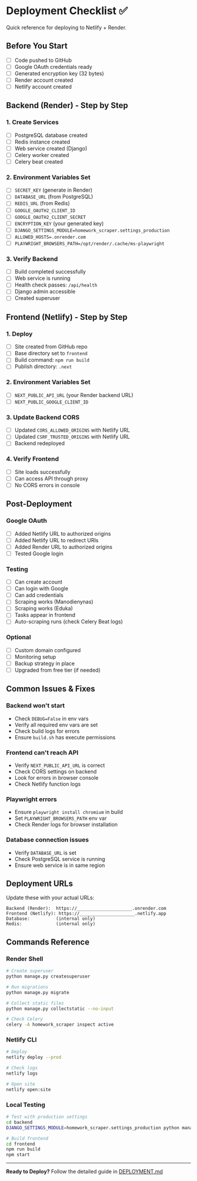 # Deployment Checklist ✅

Quick reference for deploying to Netlify + Render.

## Before You Start

- [ ] Code pushed to GitHub
- [ ] Google OAuth credentials ready
- [ ] Generated encryption key (32 bytes)
- [ ] Render account created
- [ ] Netlify account created

## Backend (Render) - Step by Step

### 1. Create Services
- [ ] PostgreSQL database created
- [ ] Redis instance created
- [ ] Web service created (Django)
- [ ] Celery worker created
- [ ] Celery beat created

### 2. Environment Variables Set
- [ ] `SECRET_KEY` (generate in Render)
- [ ] `DATABASE_URL` (from PostgreSQL)
- [ ] `REDIS_URL` (from Redis)
- [ ] `GOOGLE_OAUTH2_CLIENT_ID`
- [ ] `GOOGLE_OAUTH2_CLIENT_SECRET`
- [ ] `ENCRYPTION_KEY` (your generated key)
- [ ] `DJANGO_SETTINGS_MODULE=homework_scraper.settings_production`
- [ ] `ALLOWED_HOSTS=.onrender.com`
- [ ] `PLAYWRIGHT_BROWSERS_PATH=/opt/render/.cache/ms-playwright`

### 3. Verify Backend
- [ ] Build completed successfully
- [ ] Web service is running
- [ ] Health check passes: `/api/health`
- [ ] Django admin accessible
- [ ] Created superuser

## Frontend (Netlify) - Step by Step

### 1. Deploy
- [ ] Site created from GitHub repo
- [ ] Base directory set to `frontend`
- [ ] Build command: `npm run build`
- [ ] Publish directory: `.next`

### 2. Environment Variables Set
- [ ] `NEXT_PUBLIC_API_URL` (your Render backend URL)
- [ ] `NEXT_PUBLIC_GOOGLE_CLIENT_ID`

### 3. Update Backend CORS
- [ ] Updated `CORS_ALLOWED_ORIGINS` with Netlify URL
- [ ] Updated `CSRF_TRUSTED_ORIGINS` with Netlify URL
- [ ] Backend redeployed

### 4. Verify Frontend
- [ ] Site loads successfully
- [ ] Can access API through proxy
- [ ] No CORS errors in console

## Post-Deployment

### Google OAuth
- [ ] Added Netlify URL to authorized origins
- [ ] Added Netlify URL to redirect URIs
- [ ] Added Render URL to authorized origins
- [ ] Tested Google login

### Testing
- [ ] Can create account
- [ ] Can login with Google
- [ ] Can add credentials
- [ ] Scraping works (Manodienynas)
- [ ] Scraping works (Eduka)
- [ ] Tasks appear in frontend
- [ ] Auto-scraping runs (check Celery Beat logs)

### Optional
- [ ] Custom domain configured
- [ ] Monitoring setup
- [ ] Backup strategy in place
- [ ] Upgraded from free tier (if needed)

## Common Issues & Fixes

### Backend won't start
- Check `DEBUG=False` in env vars
- Verify all required env vars are set
- Check build logs for errors
- Ensure `build.sh` has execute permissions

### Frontend can't reach API
- Verify `NEXT_PUBLIC_API_URL` is correct
- Check CORS settings on backend
- Look for errors in browser console
- Check Netlify function logs

### Playwright errors
- Ensure `playwright install chromium` in build
- Set `PLAYWRIGHT_BROWSERS_PATH` env var
- Check Render logs for browser installation

### Database connection issues
- Verify `DATABASE_URL` is set
- Check PostgreSQL service is running
- Ensure web service is in same region

## Deployment URLs

Update these with your actual URLs:

```
Backend (Render):  https://_____________________.onrender.com
Frontend (Netlify): https://_____________________.netlify.app
Database:          (internal only)
Redis:             (internal only)
```

## Commands Reference

### Render Shell
```bash
# Create superuser
python manage.py createsuperuser

# Run migrations
python manage.py migrate

# Collect static files
python manage.py collectstatic --no-input

# Check Celery
celery -A homework_scraper inspect active
```

### Netlify CLI
```bash
# Deploy
netlify deploy --prod

# Check logs
netlify logs

# Open site
netlify open:site
```

### Local Testing
```bash
# Test with production settings
cd backend
DJANGO_SETTINGS_MODULE=homework_scraper.settings_production python manage.py check --deploy

# Build frontend
cd frontend
npm run build
npm start
```

---

**Ready to Deploy?** Follow the detailed guide in [DEPLOYMENT.md](./DEPLOYMENT.md)
